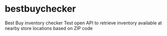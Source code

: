 # bestbuychecker
Best Buy inventory checker
Test open API to retrieve inventory available at nearby store locations based on ZIP code
